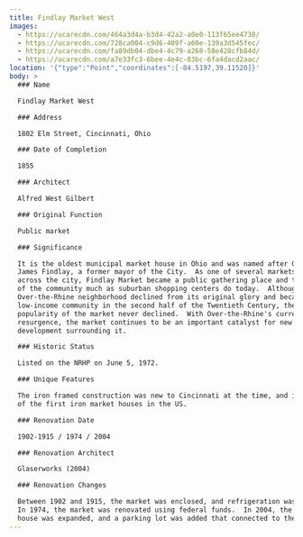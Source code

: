 ```yaml
---
title: Findlay Market West
images:
  - https://ucarecdn.com/464a3d4a-b3d4-42a2-a0e0-113f65ee4730/
  - https://ucarecdn.com/728ca004-c9d6-409f-a60e-139a3d545fec/
  - https://ucarecdn.com/fa89db04-dbe4-4c79-a268-58e420cfb84d/
  - https://ucarecdn.com/a7e33fc3-6bee-4e4c-83bc-6fa4dacd2aac/
location: '{"type":"Point","coordinates":[-84.5197,39.11520]}'
body: >
  ### Name

  Findlay Market West

  ### Address

  1802 Elm Street, Cincinnati, Ohio

  ### Date of Completion

  1855

  ### Architect

  Alfred West Gilbert

  ### Original Function

  Public market

  ### Significance

  It is the oldest municipal market house in Ohio and was named after General
  James Findlay, a former mayor of the City.  As one of several markets located
  across the city, Findlay Market became a public gathering place and the center
  of the community much as suburban shopping centers do today.  Although the
  Over-the-Rhine neighborhood declined from its original glory and became a
  low-income community in the second half of the Twentieth Century, the
  popularity of the market never declined.  With Over-the-Rhine's current
  resurgence, the market continues to be an important catalyst for new
  development surrounding it.

  ### Historic Status

  Listed on the NRHP on June 5, 1972.

  ### Unique Features

  The iron framed construction was new to Cincinnati at the time, and it was one
  of the first iron market houses in the US.

  ### Renovation Date

  1902-1915 / 1974 / 2004

  ### Renovation Architect

  Glaserworks (2004)

  ### Renovation Changes

  Between 1902 and 1915, the market was enclosed, and refrigeration was added. 
  In 1974, the market was renovated using federal funds.  In 2004, the market
  house was expanded, and a parking lot was added that connected to the market.
---
```

